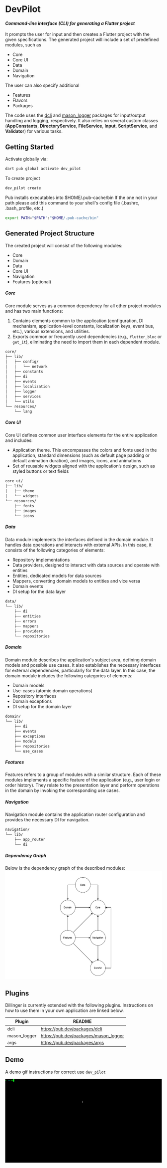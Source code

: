 # DevPilot
#### _Command-line interface (CLI) for generating a Flutter project_
It prompts the user for input and then creates a Flutter project with the given specifications. The generated project will include a set of predefined modules, such as
- Core
- Core UI
- Data
- Domain
- Navigation

The user can also specify additional
- Features
- Flavors
- Packages

The code uses the [dcli](https://pub.dev/packages/dcli) and [mason_logger](https://pub.dev/packages/mason_logger) packages for input/output handling and logging, respectively. It also relies on several custom classes (**AppConstants**, **DirectoryService**, **FileService**, **Input**, **ScriptService**, and **Validator**) for various tasks.

## Getting Started
Activate globally via:
```sh
dart pub global activate dev_pilot
```

To create project

```sh
dev_pilot create
```
Pub installs executables into $HOME/.pub-cache/bin
If the one not in your path please add this command to your shell's config file (.bashrc, .bash_profile, etc.)

```sh
export PATH="$PATH":"$HOME/.pub-cache/bin"
```

## Generated Project Structure
The created project will consist of the following modules:
- Core
- Domain
- Data
- Core UI
- Navigation
- Features (optional)

##### Core
Core module serves as a common dependency for all other project modules and has two main functions:
1. Contains elements common to the application (configuration, DI mechanism, application-level constants, localization keys, event bus, etc.), various extensions, and utilities.
2. Exports common or frequently used dependencies (e.g., `flutter_bloc` or `get_it`), eliminating the need to import them in each dependent module.
```
core/
├── lib/
│   ├── config/
│   │   └── network
│   ├── constants
│   ├── di
│   ├── events
│   ├── localization
│   ├── logger
│   ├── services
│   └── utils
└── resources/
    └── lang
```

##### Core UI
Core UI defines common user interface elements for the entire application and includes:
- Application theme. This encompasses the colors and fonts used in the application, standard dimensions (such as default page padding or default animation duration), and images, icons, and animations
- Set of reusable widgets aligned with the application’s design, such as styled buttons or text fields
```
core_ui/
├── lib/
│   ├── theme
│   └── widgets
└── resources/
    ├── fonts
    ├── images
    └── icons
```

##### Data
Data module implements the interfaces defined in the domain module. It handles data operations and interacts with external APIs. In this case, it consists of the following categories of elements:
- Repository implementations
- Data providers, designed to interact with data sources and operate with entities
- Entities, dedicated models for data sources
- Mappers, converting domain models to entities and vice versa
- Domain events
- DI setup for the data layer
```
data/
└── lib/
    ├── di
    ├── entities
    ├── errors
    ├── mappers
    ├── providers
    └── repositories
```

##### Domain
Domain module describes the application's subject area, defining domain models and possible use cases. It also establishes the necessary interfaces for external dependencies, particularly for the data layer. In this case, the domain module includes the following categories of elements:
- Domain models
- Use-cases (atomic domain operations)
- Repository interfaces
- Domain exceptions
- DI setup for the domain layer
```
domain/
└── lib/
    ├── di
    ├── events
    ├── exceptions
    ├── models
    ├── repositories
    └── use_cases
```

##### Features
Features refers to a group of modules with a similar structure. Each of these modules implements a specific feature of the application (e.g., user login or order history). They relate to the presentation layer and perform operations in the domain by invoking the corresponding use cases.

##### Navigation
Navigation module contains the application router configuration and provides the necessary DI for navigation.
```
navigation/
└── lib/
    ├── app_router
    └── di
```

##### Dependency Graph
Below is the dependency graph of the described modules:
![Dependency Graph](./dev_pilot_dependency_graph.png)

## Plugins
Dillinger is currently extended with the following plugins.
Instructions on how to use them in your own application are linked below.

| Plugin | README |
| ------ | ------ |
| dcli | https://pub.dev/packages/dcli |
| mason_logger | https://pub.dev/packages/mason_logger |
| args | https://pub.dev/packages/args |


## Demo
A demo gif instructions for correct use  `dev_pilot`

![demo](./dev_pilot_demo.gif)
